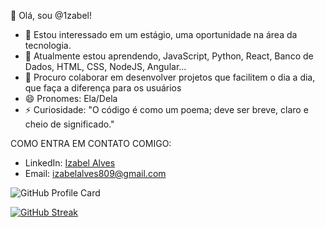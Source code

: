 👋 Olá, sou @1zabel!

- 👀 Estou interessado em um estágio, uma oportunidade na área da tecnologia.
- 🌱 Atualmente estou aprendendo, JavaScript, Python, React, Banco de Dados, HTML, CSS, NodeJS, Angular...
- 💞️ Procuro colaborar em desenvolver projetos que facilitem o dia a dia, que faça a diferença para os usuários
- 😄 Pronomes: Ela/Dela
- ⚡ Curiosidade: "O código é como um poema; deve ser breve, claro e cheio de significado."

COMO ENTRA EM CONTATO COMIGO:
- LinkedIn: [Izabel Alves](https://www.linkedin.com/in/izabel-alves-960a451a7/)
- Email: izabelalves809@gmail.com




![GitHub Profile Card](https://github-readme-stats.vercel.app/api?username=1zabel&show_icons=true&theme=radical)

[![GitHub Streak](https://github-readme-streak-stats.herokuapp.com/?user=1zabel)](https://git.io/streak-stats)
